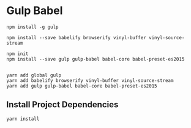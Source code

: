 # Gulp Babel

```
npm install -g gulp

npm install --save babelify browserify vinyl-buffer vinyl-source-stream

npm init
npm install --save gulp gulp-babel babel-core babel-preset-es2015


yarn add global gulp
yarn add babelify browserify vinyl-buffer vinyl-source-stream
yarn add gulp gulp-babel babel-core babel-preset-es2015
```

## Install Project Dependencies
```
yarn install
```